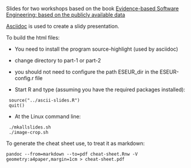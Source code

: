 
Slides for two workshops based on the book [Evidence-based Software Engineering: based on the publicly available data](https://github.com/Derek-Jones/ESEUR-book)

[Asciidoc](4cwhttps://github.com/asciidoc-py/asciidoc-py) is used to create a slidy presentation.

To build the html files:

* You need to install the program source-highlight (used by asciidoc)

* change directory to part-1 or part-2

* you should not need to configure the path ESEUR_dir in the ESEUR-config.r file

* Start R and type (assuming you have the required packages installed):

```
 source("../ascii-slides.R")
 quit()
```

* At the Linux command line:

```
 ./mkallslides.sh
 ./image-crop.sh
```

To generate the cheat sheet use, to treat it as markdown:

```
pandoc --from=markdown --to=pdf cheat-sheet.Rnw -V geometry:a4paper,margin=1cm > cheat-sheet.pdf
```

